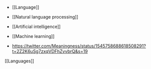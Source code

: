   - [[Language]]
  -  [[Natural language processing]]
  - [[Artificial intelligence]]
  - [[Machine learning]]

  - https://twitter.com/Meaningness/status/1545758688618508291?t=2Z2K6uSg7zxqVDFhZvvbrQ&s=19

[[Languages]]